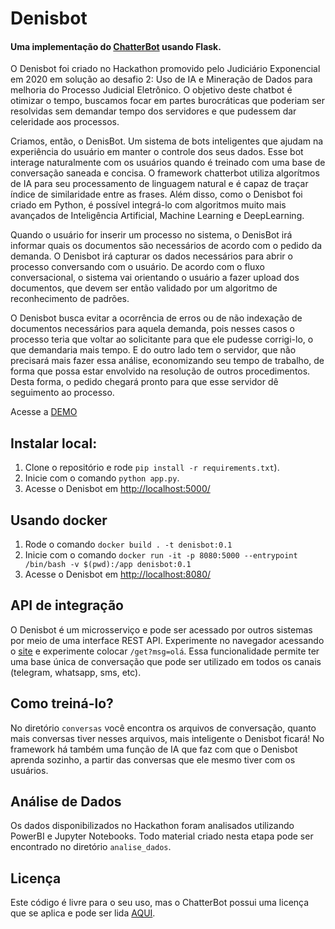 # Denisbot

#### Uma implementação do [ChatterBot](https://github.com/gunthercox/ChatterBot) usando Flask.

O Denisbot foi criado no Hackathon promovido pelo Judiciário Exponencial em 2020 em solução ao desafio 2: Uso de IA e Mineração de Dados para melhoria do Processo Judicial Eletrônico. O objetivo deste chatbot é otimizar o tempo, buscamos focar em partes burocráticas que poderiam ser resolvidas sem demandar tempo dos servidores e que pudessem dar celeridade aos processos. 

Criamos, então, o DenisBot. Um sistema de bots inteligentes que ajudam na experiência do usuário em manter o controle dos seus dados. Esse bot interage naturalmente com os usuários quando é treinado com uma base de conversação saneada e concisa. O framework chatterbot utiliza algorítmos de IA para seu processamento de linguagem natural e é capaz de traçar índice de similaridade entre as frases. Além disso, como o Denisbot foi criado em Python, é possível integrá-lo com algoritmos muito mais avançados de Inteligência Artificial, Machine Learning e DeepLearning.

Quando o usuário for inserir um processo no sistema, o DenisBot irá informar quais os documentos são necessários de acordo com o pedido da demanda. O Denisbot irá capturar os dados necessários para abrir o processo conversando com o usuário. De acordo com o fluxo conversacional, o sistema vai orientando o usuário a fazer upload dos documentos, que devem ser então validado por um algoritmo de reconhecimento de padrões. 

O Denisbot busca evitar a ocorrência de erros ou de não indexação de documentos necessários para aquela demanda, pois nesses casos o processo teria que voltar ao solicitante para que ele pudesse corrigi-lo, o que demandaria mais tempo. E do outro lado tem o servidor, que não precisará mais fazer essa análise, economizando seu tempo de trabalho, de forma que possa estar envolvido na resolução de outros procedimentos. Desta forma, o pedido chegará pronto para que esse servidor dê seguimento ao processo.

Acesse a [DEMO](http://104.131.52.240:8080/)

## Instalar local:
 1. Clone o repositório e rode `pip install -r requirements.txt`).
 2. Inicie com o comando `python app.py`.
 3. Acesse o Denisbot em [http://localhost:5000/](http://localhost:5000/)

## Usando docker
 1. Rode o comando `docker build . -t denisbot:0.1`
 2. Inicie com o comando `docker run -it -p 8080:5000 --entrypoint /bin/bash -v $(pwd):/app denisbot:0.1`
 3. Acesse o Denisbot em [http://localhost:8080/](http://localhost:8080/)

## API de integração
O Denisbot é um microsserviço e pode ser acessado por outros sistemas por meio de uma interface REST API. Experimente no navegador acessando o [site](http://104.131.52.240:8080/) e experimente colocar `/get?msg=olá`. Essa funcionalidade permite ter uma base única de conversação que pode ser utilizado em todos os canais (telegram, whatsapp, sms, etc).

## Como treiná-lo?
No diretório `conversas` você encontra os arquivos de conversação, quanto mais conversas tiver nesses arquivos, mais inteligente o Denisbot ficará! No framework há também uma função de IA que faz com que o Denisbot aprenda sozinho, a partir das conversas que ele mesmo tiver com os usuários.

## Análise de Dados
Os dados disponibilizados no Hackathon foram analisados utilizando PowerBI e Jupyter Notebooks. Todo material criado nesta etapa pode ser encontrado no diretório `analise_dados`.

## Licença
Este código é livre para o seu uso, mas o ChatterBot possui uma licença que se aplica e pode ser lida [AQUI](https://github.com/gunthercox/ChatterBot/blob/master/LICENSE).
